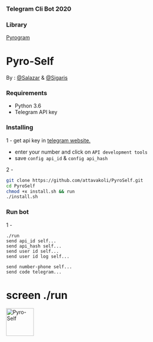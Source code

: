 ### Telegram Cli Bot 2020

### Library
<a href=https://github.com/pyrogram/pyrogram>Pyrogram</a>

# Pyro-Self
By : <a href=https://t.me/Salazar>@Salazar</a> & <a href=https://t.me/Sigaris>@Sigaris</a>

### Requirements
- Python 3.6 
- Telegram API key

### Installing
1 - get api key in <a href=https://my.telegram.org/auth> telegram website. </a>
  - enter your number and click on `API development tools` 
  - save `config api_id` & `config api_hash`

2 - 
```bash
git clone https://github.com/attavakoli/PyroSelf.git
cd PyroSelf
chmod +x install.sh && run
./install.sh
```

### Run bot
1 - 
```
./run
send api_id self...
send api_hash self...
send user id self...
send user id log self...

send number-phone self...
send code telegram...
```
# screen ./run


</p>
<p >
	<a href="https://T.me/Pinigerteam">
        <img src="https://i.imgur.com/Zze3Olg.png" alt="Pyro-Self" height="75" width="75">
    </a>
</p>





  
